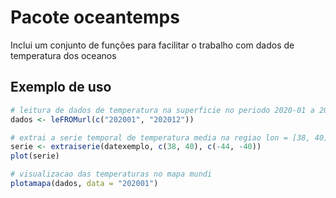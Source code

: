 # Pacote oceantemps

Inclui um conjunto de funções para facilitar o trabalho com dados de temperatura dos oceanos

## Exemplo de uso

```r
# leitura de dados de temperatura na superficie no periodo 2020-01 a 2020-12
dados <- leFROMurl(c("202001", "202012"))

# extrai a serie temporal de temperatura media na regiao lon = [38, 40], lat = [-44, -40]
serie <- extraiserie(datexemplo, c(38, 40), c(-44, -40))
plot(serie)

# visualizacao das temperaturas no mapa mundi
plotamapa(dados, data = "202001")
```